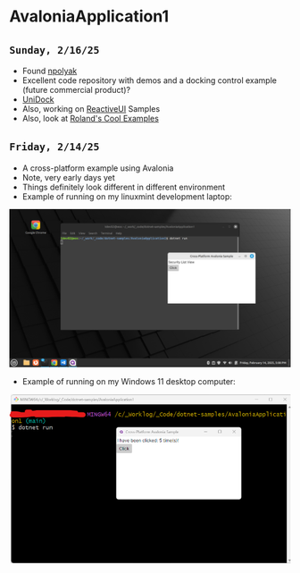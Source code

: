 # AvaloniaApplication1

## `Sunday, 2/16/25`

- Found [npolyak](https://github.com/npolyak)
- Excellent code repository with demos and a docking control example (future commercial product)?
- [UniDock](https://github.com/npolyak/NP.Ava.UniDock/tree/main)
- Also, working on [ReactiveUI](https://www.reactiveui.net/) Samples
- Also, look at [Roland's Cool Examples](https://github.com/RolandPheasant)

## `Friday, 2/14/25`

- A cross-platform example using Avalonia
- Note, very early days yet
- Things definitely look different in different environment
- Example of running on my linuxmint development laptop:

![](2025-02-14-01.png)

- Example of running on my Windows 11 desktop computer:

![](2025-02-14-02.png)